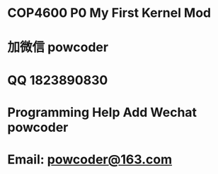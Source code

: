 # COP4600 P0 My First Kernel Mod
# 加微信 powcoder

# QQ 1823890830

# Programming Help Add Wechat powcoder

# Email: powcoder@163.com

